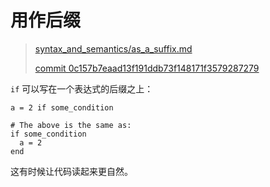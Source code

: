 # 用作后缀

> [syntax_and_semantics/as_a_suffix.md][as_a_suffix]
>
> [commit 0c157b7eaad13f191ddb73f148171f3579287279][commit]

[as_a_suffix]: https://github.com/crystal-lang/crystal-book/blob/master/syntax_and_semantics/as_a_suffix.md
[commit]: https://github.com/crystal-lang/crystal-book/commit/0c157b7eaad13f191ddb73f148171f3579287279

`if` 可以写在一个表达式的后缀之上：

```crystal
a = 2 if some_condition

# The above is the same as:
if some_condition
  a = 2
end
```

这有时候让代码读起来更自然。
